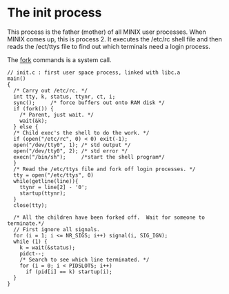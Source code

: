 # The init process


This process is the father (mother) of all MINIX user processes.
When MINIX comes up, this is process 2.
It executes the /etc/rc shell file and
then reads the /ect/ttys file to find out which terminals need a login process.

The [fork](/IPC) commands is a system call.

```
// init.c : first user space process, linked with libc.a
main()
{
  /* Carry out /etc/rc. */
  int tty, k, status, ttynr, ct, i;
  sync();     /* force buffers out onto RAM disk */
  if (fork()) {
    /* Parent, just wait. */
    wait(&k);
  } else {
  /* Child exec's the shell to do the work. */
  if (open("/etc/rc", 0) < 0) exit(-1);
  open("/dev/tty0", 1); /* std output */
  open("/dev/tty0", 2); /* std error */
  execn("/bin/sh");     /*start the shell program*/
  }
  /* Read the /etc/ttys file and fork off login processes. */
  tty = open("/etc/ttys", 0)
  while(getline(line)){
    ttynr = line[2] - '0';
    startup(ttynr);
  }
  close(tty);

  /* All the children have been forked off.  Wait for someone to terminate.*/
  // First ignore all signals.
  for (i = 1; i <= NR_SIGS; i++) signal(i, SIG_IGN);
  while (1) {
    k = wait(&status);
    pidct--;   
    /* Search to see which line terminated. */
    for (i = 0; i < PIDSLOTS; i++)
      if (pid[i] == k) startup(i);
  }
}
```

